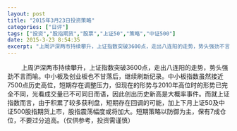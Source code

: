 ```yaml
---
layout: post
title: "2015年3月23日投资策略"
categories: ["日评"]
tags: ["投资","股指期货","股票","上证50","策略","中证500"]
date: 2015-3-23 8:54:35
excerpt: "上周沪深两市持续攀升，上证指数突破3600点，走出八连阳的走势，势头强劲不言而喻。中小板及创业板也不……"
---
```

&nbsp;&nbsp;&nbsp;&nbsp;&nbsp;&nbsp;&nbsp;&nbsp;上周沪深两市持续攀升，上证指数突破3600点，走出八连阳的走势，势头强劲不言而喻。中小板及创业板也不甘落后，继续刷新纪录。中小板指数虽然接近7500点历史高位，短期存在调整压力，但现在的形势与2010年高位时的形势已完全不同，光看成交量已不可同日而语，因此创出历史新高是大概率事件。而就上证指数而言，由于积累了较多获利盘，短期存在回调的可能，加上下月上证50及中证500股指期货上市，股指震荡幅度或将加大。短期策略以防御为主，保有7成仓位，不要过分追高。（仅供参考，投资需谨慎）
